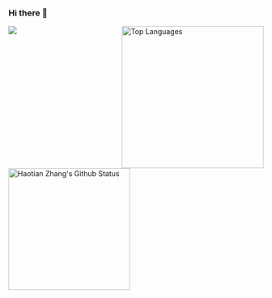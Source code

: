 ### Hi there 👋

<p>
<img src="https://visitor-badge.glitch.me/badge?page_id=SkyeBeFreeman">
<img src="https://github-readme-stats.vercel.app/api/top-langs/?username=SkyeBeFreeman" align="right" height="280px" alt="Top Languages">
</p>
<img src="https://github-readme-stats.vercel.app/api?username=SkyeBeFreeman&count_private=true&show_icons=true" height="240px" alt="Haotian Zhang's Github Status" >
